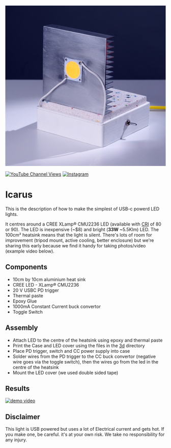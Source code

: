 ![DIY USB-c Hardlight](/assets/Icarus.jpg)


[![YouTube Channel Views](https://img.shields.io/youtube/channel/views/UCz5BOU9J9pB_O0B8-rDjCWQ?style=flat&logo=youtube&logoColor=red&labelColor=white&color=ffed53)](https://www.youtube.com/channel/UCz5BOU9J9pB_O0B8-rDjCWQ) [![Instagram](https://img.shields.io/github/stars/veebch?style=flat&logo=github&logoColor=black&labelColor=white&color=ffed53)](https://www.instagram.com/v_e_e_b/)

# Icarus

This is the description of how to make the simplest of USB-c powerd LED lights. 

It centres around a CREE XLamp® CMU2236 LED (available with [CRI](https://en.wikipedia.org/wiki/Color_rendering_index) of 80 or 90). The LED is inexpensive (~$8) and bright (**33W** ~5.5Klm) LED. The 100cm² heatsink means that the light is silent. There's lots of room for improvement (tripod mount, active cooling, better enclosure) but we're sharing this early because we find it handy for taking photos/video (example video below).

## Components

- 10cm by 10cm aluminium heat sink
- CREE LED - XLamp® CMU2236
- 20 V USBC PD trigger
- Thermal paste
- Epoxy Glue
- 1000mA Constant Current buck convertor
- Toggle Switch

## Assembly

- Attach LED to the centre of the heatsink using epoxy and thermal paste
- Print the Case and LED cover using the files in the [3d](./3d/) directory
- Place PD trigger, switch and CC power supply into case
- Solder wires from the PD trigger to the CC buck convertor (negative wire goes via the toggle switch), then the wires go from the led in the centre of the heatsink
- Mount the LED cover (we used double sided tape)

## Results

[![demo video](http://img.youtube.com/vi/nvTH3jrjlzU/0.jpg)](http://www.youtube.com/watch?v=nvTH3jrjlzU "Video Title")

## Disclaimer

This light is USB powered but uses a lot of Electrical current and gets hot. If you make one, be careful. it's at your own risk. We take no responsibility for any injury.

